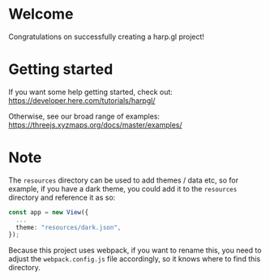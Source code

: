 # Welcome

Congratulations on successfully creating a harp.gl project!

# Getting started

If you want some help getting started, check out: https://developer.here.com/tutorials/harpgl/

Otherwise, see our broad range of examples: https://threejs.xyzmaps.org/docs/master/examples/

# Note

The `resources` directory can be used to add themes / data etc, so for example, if you have a dark theme, you could add it to the `resources` directory and reference it as so:

```typescript
const app = new View({
  ...
  theme: "resources/dark.json",
});
```

Because this project uses webpack, if you want to rename this, you need to adjust the `webpack.config.js` file accordingly, so it knows where to find this directory.
